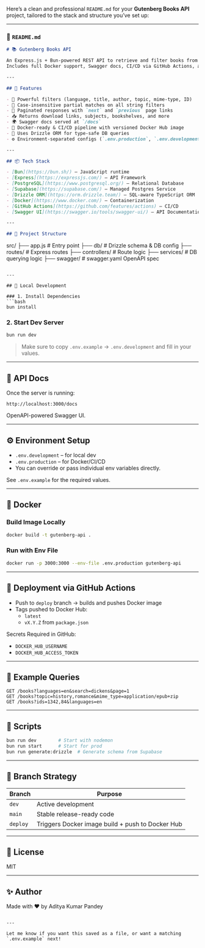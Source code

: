 Here’s a clean and professional `README.md` for your **Gutenberg Books API** project, tailored to the stack and structure you’ve set up:

---

### 📄 `README.md`

```markdown
# 📚 Gutenberg Books API

An Express.js + Bun-powered REST API to retrieve and filter books from the [Project Gutenberg](https://www.gutenberg.org/) dataset, using PostgreSQL and Drizzle ORM.  
Includes full Docker support, Swagger docs, CI/CD via GitHub Actions, and clean dev/prod environment separation.

---

## 🚀 Features

- 🔎 Powerful filters (language, title, author, topic, mime-type, ID)
- 🧠 Case-insensitive partial matches on all string filters
- 📄 Paginated responses with `next` and `previous` page links
- 📥 Returns download links, subjects, bookshelves, and more
- 🌍 Swagger docs served at `/docs`
- 🐳 Docker-ready & CI/CD pipeline with versioned Docker Hub image
- 🌱 Uses Drizzle ORM for type-safe DB queries
- ⚙️ Environment-separated configs (`.env.production`, `.env.development`)

---

## 📦 Tech Stack

- [Bun](https://bun.sh/) — JavaScript runtime
- [Express](https://expressjs.com/) — API Framework
- [PostgreSQL](https://www.postgresql.org/) — Relational Database
- [Supabase](https://supabase.com/) — Managed Postgres Service
- [Drizzle ORM](https://orm.drizzle.team/) — SQL-aware TypeScript ORM
- [Docker](https://www.docker.com/) — Containerization
- [GitHub Actions](https://github.com/features/actions) — CI/CD
- [Swagger UI](https://swagger.io/tools/swagger-ui/) — API Documentation

---

## 📂 Project Structure
```

src/
├── app.js # Entry point
├── db/ # Drizzle schema & DB config
├── routes/ # Express routes
├── controllers/ # Route logic
├── services/ # DB querying logic
├── swagger/ # swagger.yaml OpenAPI spec

````

---

## 🧪 Local Development

### 1. Install Dependencies
```bash
bun install
````

### 2. Start Dev Server

```bash
bun run dev
```

> Make sure to copy `.env.example` → `.env.development` and fill in your values.

---

## 📖 API Docs

Once the server is running:

```
http://localhost:3000/docs
```

OpenAPI-powered Swagger UI.

---

## ⚙️ Environment Setup

- `.env.development` – for local dev
- `.env.production` – for Docker/CI/CD
- You can override or pass individual env variables directly.

See `.env.example` for the required values.

---

## 🐳 Docker

### Build Image Locally

```bash
docker build -t gutenberg-api .
```

### Run with Env File

```bash
docker run -p 3000:3000 --env-file .env.production gutenberg-api
```

---

## 🚀 Deployment via GitHub Actions

- Push to `deploy` branch → builds and pushes Docker image
- Tags pushed to Docker Hub:
  - `latest`
  - `vX.Y.Z` from `package.json`

Secrets Required in GitHub:

- `DOCKER_HUB_USERNAME`
- `DOCKER_HUB_ACCESS_TOKEN`

---

## 🧪 Example Queries

```http
GET /books?languages=en&search=dickens&page=1
GET /books?topic=history,romance&mime_type=application/epub+zip
GET /books?ids=1342,84&languages=en
```

---

## 🧰 Scripts

```bash
bun run dev        # Start with nodemon
bun run start      # Start for prod
bun run generate:drizzle  # Generate schema from Supabase
```

---

## 🧠 Branch Strategy

| Branch   | Purpose                                          |
| -------- | ------------------------------------------------ |
| `dev`    | Active development                               |
| `main`   | Stable release-ready code                        |
| `deploy` | Triggers Docker image build + push to Docker Hub |

---

## 🤝 License

MIT

---

## ✨ Author

Made with ❤️ by Aditya Kumar Pandey

```

---

Let me know if you want this saved as a file, or want a matching `.env.example` next!
```
